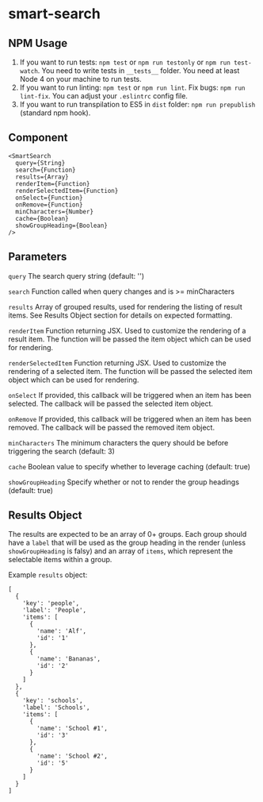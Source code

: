 # smart-search

## NPM Usage

1. If you want to run tests: `npm test` or `npm run testonly` or `npm run test-watch`. You need to write tests in `__tests__` folder. You need at least Node 4 on your machine to run tests.
2. If you want to run linting: `npm test` or `npm run lint`. Fix bugs: `npm run lint-fix`. You can adjust your `.eslintrc` config file.
3. If you want to run transpilation to ES5 in `dist` folder: `npm run prepublish` (standard npm hook).

## Component

```
<SmartSearch
  query={String}
  search={Function}
  results={Array}
  renderItem={Function}
  renderSelectedItem={Function}
  onSelect={Function}
  onRemove={Function}
  minCharacters={Number}
  cache={Boolean}
  showGroupHeading={Boolean}
/>
```

## Parameters
`query`
The search query string (default: '')

`search`
Function called when query changes and is >= minCharacters

`results`
Array of grouped results, used for rendering the listing of result items. See Results Object section for details on expected formatting.

`renderItem`
Function returning JSX. Used to customize the rendering of a result item. The function will be passed the item object which can be used for rendering.

`renderSelectedItem`
Function returning JSX. Used to customize the rendering of a selected item. The function will be passed the selected item object which can be used for rendering.

`onSelect`
If provided, this callback will be triggered when an item has been selected. The callback will be passed the selected item object.

`onRemove`
If provided, this callback will be triggered when an item has been removed. The callback will be passed the removed item object.

`minCharacters`
The minimum characters the query should be before triggering the search (default: 3)

`cache`
Boolean value to specify whether to leverage caching (default: true)

`showGroupHeading`
Specify whether or not to render the group headings (default: true)

## Results Object
The results are expected to be an array of 0+ groups. Each group should have a `label` that will be used as the group heading in the render (unless `showGroupHeading` is falsy) and an array of `items`, which represent the selectable items within a group.

Example `results` object:
```
[
  {
    'key': 'people',
    'label': 'People',
    'items': [
      {
        'name': 'Alf',
        'id': '1'
      },
      {
        'name': 'Bananas',
        'id': '2'
      }
    ]
  },
  {
    'key': 'schools',
    'label': 'Schools',
    'items': [
      {
        'name': 'School #1',
        'id': '3'
      },
      {
        'name': 'School #2',
        'id': '5'
      }
    ]
  }
]
```
